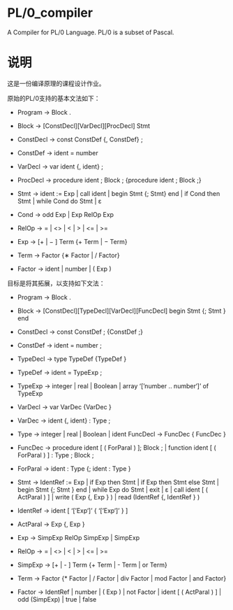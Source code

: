 # PL/0_compiler

A Compiler for PL/0 Language. PL/0 is a subset of Pascal.

# 说明

这是一份编译原理的课程设计作业。

原始的PL/0支持的基本文法如下：

- Program → Block .

- Block → [ConstDecl][VarDecl][ProcDecl] Stmt

- ConstDecl → const ConstDef {, ConstDef} ;

- ConstDef → ident = number

- VarDecl → var ident {, ident} ;

- ProcDecl → procedure ident ; Block ; {procedure ident ; Block ;}

- Stmt → ident := Exp | call ident | begin Stmt {; Stmt} end | if Cond then Stmt | while Cond do Stmt | ε

- Cond → odd Exp | Exp RelOp Exp

- RelOp → = | <> | < | > | <= | >=

- Exp → [+ | − ] Term {+ Term | − Term}

- Term → Factor {∗ Factor | / Factor}

- Factor → ident | number | ( Exp )

目标是将其拓展，以支持如下文法：

- Program → Block .

- Block → [ConstDecl][TypeDecl][VarDecl][FuncDecl] begin Stmt {; Stmt } end

- ConstDecl → const ConstDef ; {ConstDef ;}

- ConstDef → ident = number ;

- TypeDecl → type TypeDef {TypeDef }

- TypeDef → ident = TypeExp ;

- TypeExp → integer | real | Boolean | array ‘[’number .. number‘]’ of TypeExp

- VarDecl → var VarDec {VarDec }

- VarDec → ident {, ident} : Type ;

- Type → integer | real | Boolean | ident FuncDecl → FuncDec { FuncDec }

- FuncDec → procedure ident [ ( ForParal ) ]; Block ; | function ident [ ( ForParal ) ] : Type ; Block ;

- ForParal → ident : Type {; ident : Type }

- Stmt → IdentRef := Exp | if Exp then Stmt | if Exp then Stmt else Stmt | begin Stmt {; Stmt } end | while Exp do Stmt | exit | ε | call ident [ ( ActParal ) ] | write ( Exp {, Exp } ) | read (IdentRef {, IdentRef } )

- IdentRef → ident [ ‘[’Exp‘]’ { ‘[’Exp‘]’ } ]

- ActParal → Exp {, Exp }

- Exp → SimpExp RelOp SimpExp | SimpExp

- RelOp →  = | <> | < | > | <= | >=

- SimpExp → [+ | - ] Term {+ Term | - Term | or Term}

- Term → Factor {* Factor | / Factor | div Factor | mod Factor | and Factor}

- Factor →  IdentRef | number | ( Exp ) | not Factor | ident [ ( ActParal ) ] | odd (SimpExp) | true | false